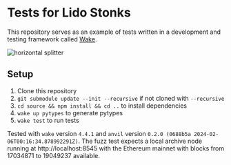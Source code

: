 # Tests for Lido Stonks
This repository serves as an example of tests written in a development and testing framework called [Wake](https://github.com/Ackee-Blockchain/wake).

![horizontal splitter](https://github.com/Ackee-Blockchain/wake-detect-action/assets/56036748/ec488c85-2f7f-4433-ae58-3d50698a47de)

## Setup

1. Clone this repository
2. `git submodule update --init --recursive` if not cloned with `--recursive`
3. `cd source && npm install && cd ..` to install dependencies
4. `wake up pytypes` to generate pytypes
5. `wake test` to run tests

Tested with `wake` version `4.4.1` and `anvil` version `0.2.0 (0688b5a 2024-02-06T00:16:34.878992291Z)`. The fuzz test expects a local archive node running at http://localhost:8545 with the Ethereum mainnet with blocks from 17034871 to 19049237 available.